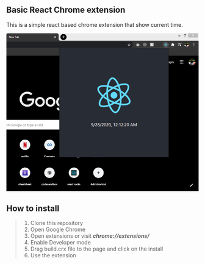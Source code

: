 ## Basic React Chrome extension

This is a simple react based chrome extension that show current time.

 ![](/images/ss1.PNG)


## How to install

> 1. Clone this repository
> 2. Open Google Chrome
> 3. Open extensions or visit ***chrome://extensions/*** 
> 4. Enable Developer mode
> 5. Drag build.crx file to the page and click on the install
> 6. Use the extension
